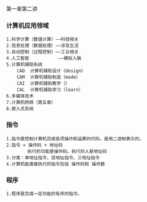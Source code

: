 第一章第二讲

<h3>计算机应用领域</h3>

	1.科学计算（数值计算）——科技相关
	2.信息处理（数据处理）——涉及生活
	3.自动控制（过程控制）——工业相关
	4.人工智能           ——模拟人脑
	5.计算机辅助系统
	    CAD  计算机辅助设计（design）			
	    CAM  计算机辅助制造（made）
	    CAI  计算机辅助教学（）
	    CAL  计算机辅助学习（learn）
	6.多媒体技术
	7.计算机网络（第五章）
	8.嵌入式系统

<h3>指令</h3>

	1.指令是控制计算机完成各项操作和运算的代码，是用二进制表示的。
	2.指令 = 操作码 + 地址码
		    执行的功能是操作码，执行的人是地址码
	3.分类：单地址指令、双地址指令、三地址指令
	4.计算机能直接执行的指令包括 操作码和 操作数

<h3>程序</h3>

	1.程序是完成一定功能的有序的指令。

